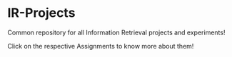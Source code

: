 # IR-Projects
Common repository for all Information Retrieval projects and experiments!

Click on the respective Assignments to know more about them!
